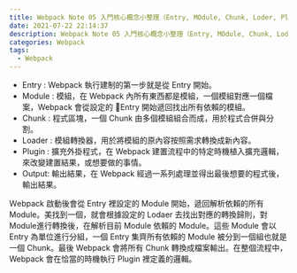 ```yaml
---
title: Webpack Note 05 入門核心概念小整理（Entry, MOdule, Chunk, Loder, Plugin, Output）
date: 2021-07-22 22:14:37
description: Webpack Note 05 入門核心概念小整理（Entry, MOdule, Chunk, Loder, Plugin, Output）
categories: Webpack
tags:
  - Webpack
---
```


* Entry : Webpack 執行建制的第一步就是從 Entry 開始。
* Module : 模組，在 Webpack 內所有東西都是模組，一個模組對應一個檔案，Webpack 會從設定的 Entry 開始遞回找出所有依賴的模組。
* Chunk : 程式區塊，一個 Chunk 由多個模組組合而成，用於程式合併與分割。
* Loader : 模組轉換器，用於將模組的原內容按照需求轉換成新內容。
* Plugin : 擴充外掛程式，在 Webpack 建置流程中的特定時機植入擴充邏輯，來改變建置結果，或想要做的事情。
* Output: 輸出結果，在 Webpack 經過一系列處理並得出最後想要的程式後，輸出結果。

Ｗebpack 啟動後會從 Entry 裡設定的 Module 開始，遞回解析依賴的所有 Module。美找到一個，就會根據設定的 Lodaer 去找出對應的轉換歸則，對 Module進行轉換後，在解析目前 Module 依賴的 Module。這些 Module 會以 Entry 為單位進行分組，一個 Entry 集齊所有依賴的 Module 被分到一個組也就是一個 Chunk。最後 Webpack 會將所有 Chunk 轉換成檔案輸出。在整個流程中， Webpack 會在恰當的時機執行 Plugin 裡定義的邏輯。